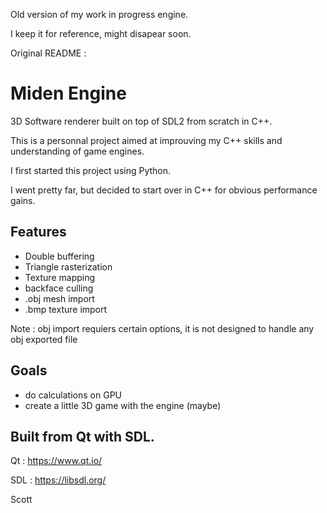 Old version of my work in progress engine.

I keep it for reference, might disapear soon.

Original README :


# Miden Engine
3D Software renderer built on top of SDL2 from scratch in C++.

This is a personnal project aimed at improuving my C++ skills and understanding of game engines.

I first started this project using Python.

I went pretty far, but decided to start over in C++ for obvious performance gains.

## Features
- Double buffering
- Triangle rasterization
- Texture mapping
- backface culling
- .obj mesh import
- .bmp texture import

Note : obj import requiers certain options, it is not designed to handle any obj exported file

## Goals
- do calculations on GPU
- create a little 3D game with the engine (maybe)

## Built from Qt with SDL.
Qt : https://www.qt.io/

SDL : https://libsdl.org/

Scott
